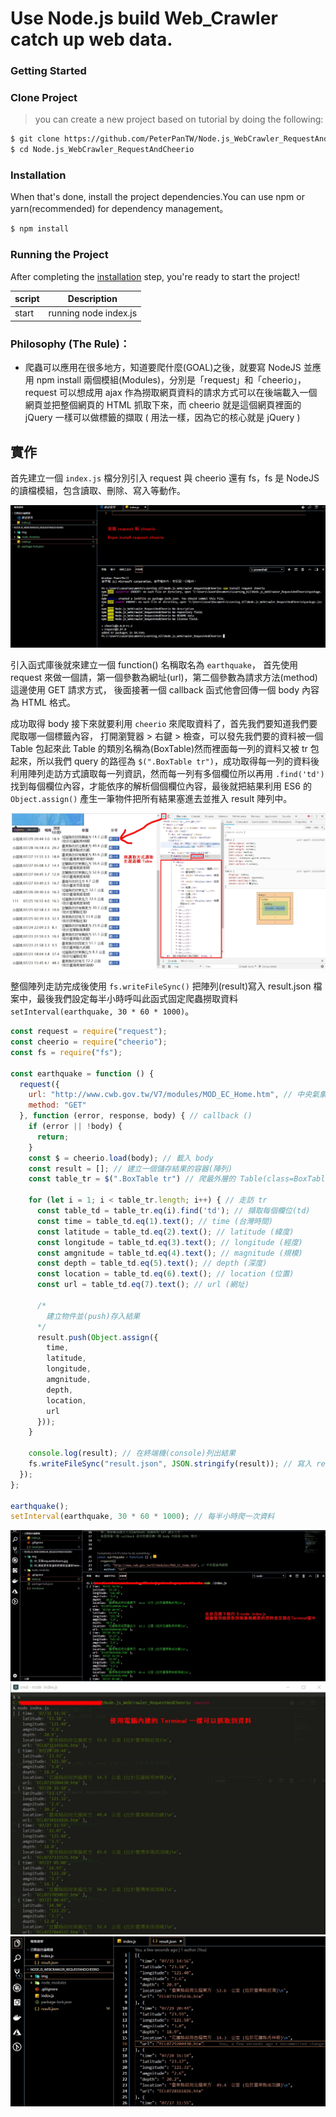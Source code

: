 # Use Node.js build Web_Crawler catch up web data.

### Getting Started
### Clone Project
> you can create a new project based on tutorial by doing the following:

```bash
$ git clone https://github.com/PeterPanTW/Node.js_WebCrawler_RequestAndCheerio.git
$ cd Node.js_WebCrawler_RequestAndCheerio
```

### Installation
When that's done, install the project dependencies.You can use npm or yarn(recommended) for dependency management。

```bash
$ npm install
```

### Running the Project

After completing the [installation](#installation) step, you're ready to start the project!

| script | Description           |
| ------ | --------------------- |
| start  | running node index.js |


### Philosophy (The Rule)：
+ 爬蟲可以應用在很多地方，知道要爬什麼(GOAL)之後，就要寫 NodeJS 並應用 npm install 兩個模組(Modules)，分別是「request」和「cheerio」，request 可以想成用 ajax 作為撈取網頁資料的請求方式可以在後端載入一個網頁並把整個網頁的 HTML 抓取下來，而 cheerio 就是這個網頁裡面的 jQuery 一樣可以做標籤的擷取 ( 用法一樣，因為它的核心就是 jQuery )


## 實作
首先建立一個 `index.js` 檔分別引入 request 與 cheerio 還有 fs，fs 是 NodeJS 的讀檔模組，包含讀取、刪除、寫入等動作。

<img src="/img/01_安裝request&cheerio.jpg">

引入函式庫後就來建立一個 function() 名稱取名為 `earthquake`，
首先使用 request 來做一個請，第一個參數為網址(url)，第二個參數為請求方法(method)這邊使用 GET 請求方式，
後面接著一個 callback 函式他會回傳一個 body 內容為 HTML 格式。

成功取得 body 接下來就要利用 `cheerio` 來爬取資料了，首先我們要知道我們要爬取哪一個標籤內容，
打開瀏覽器 > 右鍵 > 檢查，可以發先我們要的資料被一個 Table 包起來此 Table 的類別名稱為(BoxTable)然而裡面每一列的資料又被 tr 包起來，所以我們 query 的路徑為 `$(".BoxTable tr")`，成功取得每一列的資料後利用陣列走訪方式讀取每一列資訊，然而每一列有多個欄位所以再用 `.find('td')` 找到每個欄位內容，才能依序的解析個個欄位內容，最後就把結果利用 ES6 的 `Object.assign()` 產生一筆物件把所有結果塞進去並推入 result 陣列中。

<img src="/img/02_開啟要抓取資料的網頁並選取Table.jpg">

整個陣列走訪完成後使用 `fs.writeFileSync()` 把陣列(result)寫入 result.json 檔案中，最後我們設定每半小時呼叫此函式固定爬蟲撈取資料 `setInterval(earthquake, 30 * 60 * 1000)`。

```js
const request = require("request");
const cheerio = require("cheerio");
const fs = require("fs");

const earthquake = function () {
  request({
    url: "http://www.cwb.gov.tw/V7/modules/MOD_EC_Home.htm", // 中央氣象局網頁
    method: "GET"
  }, function (error, response, body) { // callback ()
    if (error || !body) {
      return;
    }
    const $ = cheerio.load(body); // 載入 body
    const result = []; // 建立一個儲存結果的容器(陣列)
    const table_tr = $(".BoxTable tr") // 爬最外層的 Table(class=BoxTable) 中的 tr

    for (let i = 1; i < table_tr.length; i++) { // 走訪 tr
      const table_td = table_tr.eq(i).find('td'); // 擷取每個欄位(td)
      const time = table_td.eq(1).text(); // time (台灣時間)
      const latitude = table_td.eq(2).text(); // latitude (緯度)
      const longitude = table_td.eq(3).text(); // longitude (經度)
      const amgnitude = table_td.eq(4).text(); // magnitude (規模)
      const depth = table_td.eq(5).text(); // depth (深度)
      const location = table_td.eq(6).text(); // location (位置)
      const url = table_td.eq(7).text(); // url (網址)

      /*
        建立物件並(push)存入結果
      */
      result.push(Object.assign({
        time,
        latitude,
        longitude,
        amgnitude,
        depth,
        location,
        url
      }));
    }

    console.log(result); // 在終端機(console)列出結果
    fs.writeFileSync("result.json", JSON.stringify(result)); // 寫入 result.json 檔案
  });
};

earthquake();
setInterval(earthquake, 30 * 60 * 1000); // 每半小時爬一次資料
```

<img src="/img/03_確認可抓取到資料.jpg">
<img src="/img/04_確認可抓取到資料.jpg">
<img src="/img/05_確認result＿JSON資料.jpg">
